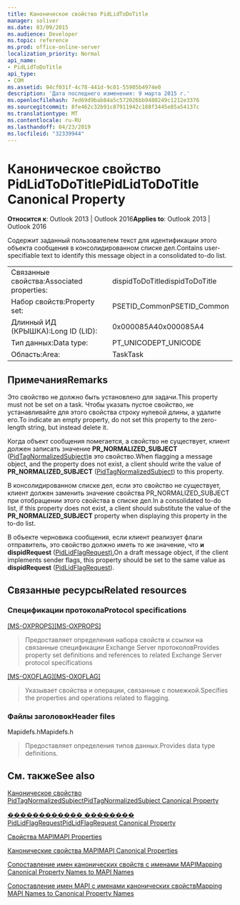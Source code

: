 ```yaml
---
title: Каноническое свойство PidLidToDoTitle
manager: soliver
ms.date: 03/09/2015
ms.audience: Developer
ms.topic: reference
ms.prod: office-online-server
localization_priority: Normal
api_name:
- PidLidToDoTitle
api_type:
- COM
ms.assetid: 94cf031f-4c78-441d-9c01-55905b4974e0
description: 'Дата последнего изменения: 9 марта 2015 г.'
ms.openlocfilehash: 7ed69d9bab84a5c572026bb9480249c1212e3376
ms.sourcegitcommit: 8fe462c32b91c87911942c188f3445e85a54137c
ms.translationtype: MT
ms.contentlocale: ru-RU
ms.lasthandoff: 04/23/2019
ms.locfileid: "32339944"
---
```

# <a name="pidlidtodotitle-canonical-property"></a><span data-ttu-id="523a4-103">Каноническое свойство PidLidToDoTitle</span><span class="sxs-lookup"><span data-stu-id="523a4-103">PidLidToDoTitle Canonical Property</span></span>

  
  
<span data-ttu-id="523a4-104">**Относится к**: Outlook 2013 | Outlook 2016</span><span class="sxs-lookup"><span data-stu-id="523a4-104">**Applies to**: Outlook 2013 | Outlook 2016</span></span> 
  
<span data-ttu-id="523a4-105">Содержит заданный пользователем текст для идентификации этого объекта сообщения в консолидированном списке дел.</span><span class="sxs-lookup"><span data-stu-id="523a4-105">Contains user-specifiable text to identify this message object in a consolidated to-do list.</span></span>
  
|||
|:-----|:-----|
|<span data-ttu-id="523a4-106">Связанные свойства:</span><span class="sxs-lookup"><span data-stu-id="523a4-106">Associated properties:</span></span>  <br/> |<span data-ttu-id="523a4-107">dispidToDoTitle</span><span class="sxs-lookup"><span data-stu-id="523a4-107">dispidToDoTitle</span></span>  <br/> |
|<span data-ttu-id="523a4-108">Набор свойств:</span><span class="sxs-lookup"><span data-stu-id="523a4-108">Property set:</span></span>  <br/> |<span data-ttu-id="523a4-109">PSETID_Common</span><span class="sxs-lookup"><span data-stu-id="523a4-109">PSETID_Common</span></span>  <br/> |
|<span data-ttu-id="523a4-110">Длинный ИД (КРЫШКА):</span><span class="sxs-lookup"><span data-stu-id="523a4-110">Long ID (LID):</span></span>  <br/> |<span data-ttu-id="523a4-111">0x000085A4</span><span class="sxs-lookup"><span data-stu-id="523a4-111">0x000085A4</span></span>  <br/> |
|<span data-ttu-id="523a4-112">Тип данных:</span><span class="sxs-lookup"><span data-stu-id="523a4-112">Data type:</span></span>  <br/> |<span data-ttu-id="523a4-113">PT_UNICODE</span><span class="sxs-lookup"><span data-stu-id="523a4-113">PT_UNICODE</span></span>  <br/> |
|<span data-ttu-id="523a4-114">Область:</span><span class="sxs-lookup"><span data-stu-id="523a4-114">Area:</span></span>  <br/> |<span data-ttu-id="523a4-115">Task</span><span class="sxs-lookup"><span data-stu-id="523a4-115">Task</span></span>  <br/> |
   
## <a name="remarks"></a><span data-ttu-id="523a4-116">Примечания</span><span class="sxs-lookup"><span data-stu-id="523a4-116">Remarks</span></span>

<span data-ttu-id="523a4-117">Это свойство не должно быть установлено для задачи.</span><span class="sxs-lookup"><span data-stu-id="523a4-117">This property must not be set on a task.</span></span> <span data-ttu-id="523a4-118">Чтобы указать пустое свойство, не устанавливайте для этого свойства строку нулевой длины, а удалите его.</span><span class="sxs-lookup"><span data-stu-id="523a4-118">To indicate an empty property, do not set this property to the zero-length string, but instead delete it.</span></span> 
  
<span data-ttu-id="523a4-119">Когда объект сообщения помегается, а свойство не существует, клиент должен записать значение **PR_NORMALIZED_SUBJECT** ([PidTagNormalizedSubject)](pidtagnormalizedsubject-canonical-property.md)в это свойство.</span><span class="sxs-lookup"><span data-stu-id="523a4-119">When flagging a message object, and the property does not exist, a client should write the value of **PR_NORMALIZED_SUBJECT** ([PidTagNormalizedSubject](pidtagnormalizedsubject-canonical-property.md)) to this property.</span></span>
  
<span data-ttu-id="523a4-120">В консолидированном списке дел, если это свойство не существует,  клиент должен заменить значение свойства PR_NORMALIZED_SUBJECT при отобращении этого свойства в списке дел.</span><span class="sxs-lookup"><span data-stu-id="523a4-120">In a consolidated to-do list, if this property does not exist, a client should substitute the value of the **PR_NORMALIZED_SUBJECT** property when displaying this property in the to-do list.</span></span> 
  
<span data-ttu-id="523a4-121">В объекте черновика сообщения, если клиент реализует флаги отправитель, это свойство должно иметь то же значение, что **и dispidRequest** ([PidLidFlagRequest).](pidlidflagrequest-canonical-property.md)</span><span class="sxs-lookup"><span data-stu-id="523a4-121">On a draft message object, if the client implements sender flags, this property should be set to the same value as **dispidRequest** ([PidLidFlagRequest](pidlidflagrequest-canonical-property.md)).</span></span>
  
## <a name="related-resources"></a><span data-ttu-id="523a4-122">Связанные ресурсы</span><span class="sxs-lookup"><span data-stu-id="523a4-122">Related resources</span></span>

### <a name="protocol-specifications"></a><span data-ttu-id="523a4-123">Спецификации протокола</span><span class="sxs-lookup"><span data-stu-id="523a4-123">Protocol specifications</span></span>

<span data-ttu-id="523a4-124">[[MS-OXPROPS]](https://msdn.microsoft.com/library/f6ab1613-aefe-447d-a49c-18217230b148%28Office.15%29.aspx)</span><span class="sxs-lookup"><span data-stu-id="523a4-124">[[MS-OXPROPS]](https://msdn.microsoft.com/library/f6ab1613-aefe-447d-a49c-18217230b148%28Office.15%29.aspx)</span></span>
  
> <span data-ttu-id="523a4-125">Предоставляет определения набора свойств и ссылки на связанные спецификации Exchange Server протоколов</span><span class="sxs-lookup"><span data-stu-id="523a4-125">Provides property set definitions and references to related Exchange Server protocol specifications</span></span>
    
<span data-ttu-id="523a4-126">[[MS-OXOFLAG]](https://msdn.microsoft.com/library/f1e50be4-ed30-4c2a-b5cb-8ff3aaaf9b91%28Office.15%29.aspx)</span><span class="sxs-lookup"><span data-stu-id="523a4-126">[[MS-OXOFLAG]](https://msdn.microsoft.com/library/f1e50be4-ed30-4c2a-b5cb-8ff3aaaf9b91%28Office.15%29.aspx)</span></span>
  
> <span data-ttu-id="523a4-127">Указывает свойства и операции, связанные с помежкой.</span><span class="sxs-lookup"><span data-stu-id="523a4-127">Specifies the properties and operations related to flagging.</span></span>
    
### <a name="header-files"></a><span data-ttu-id="523a4-128">Файлы заголовок</span><span class="sxs-lookup"><span data-stu-id="523a4-128">Header files</span></span>

<span data-ttu-id="523a4-129">Mapidefs.h</span><span class="sxs-lookup"><span data-stu-id="523a4-129">Mapidefs.h</span></span>
  
> <span data-ttu-id="523a4-130">Предоставляет определения типов данных.</span><span class="sxs-lookup"><span data-stu-id="523a4-130">Provides data type definitions.</span></span>
    
## <a name="see-also"></a><span data-ttu-id="523a4-131">См. также</span><span class="sxs-lookup"><span data-stu-id="523a4-131">See also</span></span>



[<span data-ttu-id="523a4-132">Каноническое свойство PidTagNormalizedSubject</span><span class="sxs-lookup"><span data-stu-id="523a4-132">PidTagNormalizedSubject Canonical Property</span></span>](pidtagnormalizedsubject-canonical-property.md)
  
[<span data-ttu-id="523a4-133">������������ �������� PidLidFlagRequest</span><span class="sxs-lookup"><span data-stu-id="523a4-133">PidLidFlagRequest Canonical Property</span></span>](pidlidflagrequest-canonical-property.md)


[<span data-ttu-id="523a4-134">Свойства MAPI</span><span class="sxs-lookup"><span data-stu-id="523a4-134">MAPI Properties</span></span>](mapi-properties.md)
  
[<span data-ttu-id="523a4-135">Канонические свойства MAPI</span><span class="sxs-lookup"><span data-stu-id="523a4-135">MAPI Canonical Properties</span></span>](mapi-canonical-properties.md)
  
[<span data-ttu-id="523a4-136">Сопоставление имен канонических свойств с именами MAPI</span><span class="sxs-lookup"><span data-stu-id="523a4-136">Mapping Canonical Property Names to MAPI Names</span></span>](mapping-canonical-property-names-to-mapi-names.md)
  
[<span data-ttu-id="523a4-137">Сопоставление имен MAPI с именами канонических свойств</span><span class="sxs-lookup"><span data-stu-id="523a4-137">Mapping MAPI Names to Canonical Property Names</span></span>](mapping-mapi-names-to-canonical-property-names.md)

